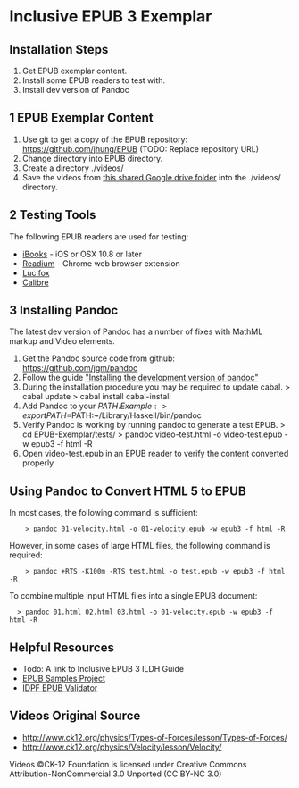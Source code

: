 Inclusive EPUB 3 Exemplar
=========================

Installation Steps
------------------
1. Get EPUB exemplar content.
2. Install some EPUB readers to test with.
3. Install dev version of Pandoc

1 EPUB Exemplar Content
------------------------------------------------

1. Use git to get a copy of the EPUB repository: https://github.com/jhung/EPUB (TODO: Replace repository URL)
2. Change directory into EPUB directory.
3. Create a directory ./videos/
4. Save the videos from [this shared Google drive folder](https://drive.google.com/folderview?id=0BxzmBMhbP3nGTXJENVZOcl9pS0E&usp=sharing) into the ./videos/ directory.

2 Testing Tools
---------------

The following EPUB readers are used for testing:

- [iBooks](http://www.apple.com/ca/ibooks/) - iOS or OSX 10.8 or later
- [Readium](http://readium.org/) - Chrome web browser extension
- [Lucifox](http://lucidor.org/lucifox/)
- [Calibre](http://calibre-ebook.com/)

3 Installing Pandoc
-------------------

The latest dev version of Pandoc has a number of fixes with MathML markup and Video elements.

1. Get the Pandoc source code from github: https://github.com/jgm/pandoc
2. Follow the guide ["Installing the development version of pandoc"](https://github.com/jgm/pandoc/wiki/Installing-the-development-version-of-pandoc)
3. During the installation procedure you may be required to update cabal.
        > cabal update
        > cabal install cabal-install
3. Add Pandoc to your $PATH. Example:
        > export PATH=$PATH:~/Library/Haskell/bin/pandoc
4. Verify Pandoc is working by running pandoc to generate a test EPUB.
        > cd EPUB-Exemplar/tests/
        > pandoc video-test.html -o video-test.epub -w epub3 -f html -R
5. Open video-test.epub in an EPUB reader to verify the content converted properly

Using Pandoc to Convert HTML 5 to EPUB
--------------------------------------

In most cases, the following command is sufficient:

        > pandoc 01-velocity.html -o 01-velocity.epub -w epub3 -f html -R

However, in some cases of large HTML files, the following command is required:

        > pandoc +RTS -K100m -RTS test.html -o test.epub -w epub3 -f html -R

To combine multiple input HTML files into a single EPUB document:

      > pandoc 01.html 02.html 03.html -o 01-velocity.epub -w epub3 -f html -R


Helpful Resources
-----------------

- Todo: A link to Inclusive EPUB 3 ILDH Guide
- [EPUB Samples Project](https://code.google.com/p/epub-samples/)
- [IDPF EPUB Validator](http://validator.idpf.org/)

Videos Original Source
----------------------
- http://www.ck12.org/physics/Types-of-Forces/lesson/Types-of-Forces/
- http://www.ck12.org/physics/Velocity/lesson/Velocity/

Videos ©CK-12 Foundation is licensed under Creative Commons Attribution-NonCommercial 3.0 Unported (CC BY-NC 3.0)
